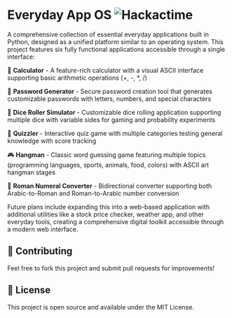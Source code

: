 # Everyday App OS ![Hackactime](https://hackatime-badge.hackclub.com/U05D9BJD4UC/Simple-Project)

A comprehensive collection of essential everyday applications built in Python, designed as a unified platform similar to an operating system. This project features six fully functional applications accessible through a single interface:

🧮 **Calculator** - A feature-rich calculator with a visual ASCII interface supporting basic arithmetic operations (+, -, *, /)

🔐 **Password Generator** - Secure password creation tool that generates customizable passwords with letters, numbers, and special characters

🎲 **Dice Roller Simulator** - Customizable dice rolling application supporting multiple dice with variable sides for gaming and probability experiments

🧠 **Quizzler** - Interactive quiz game with multiple categories testing general knowledge with score tracking

🎮 **Hangman** - Classic word guessing game featuring multiple topics (programming languages, sports, animals, food, colors) with ASCII art hangman stages

🧮 **Roman Numeral Converter** - Bidirectional converter supporting both Arabic-to-Roman and Roman-to-Arabic number conversion

Future plans include expanding this into a web-based application with additional utilities like a stock price checker, weather app, and other everyday tools, creating a comprehensive digital toolkit accessible through a modern web interface.


## 🤝 Contributing

Feel free to fork this project and submit pull requests for improvements!

## 📄 License

This project is open source and available under the MIT License.
